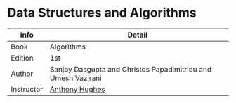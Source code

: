 # Data Structures and Algorithms
| Info       | Detail                                                        |
| ---------- | ------------------------------------------------------------- |
| Book       | Algorithms                                                  | 
| Edition    | 1st                                                           |
| Author     | Sanjoy Dasgupta and Christos Papadimitriou and Umesh Vazirani |
| Instructor | [Anthony Hughes](mailto:hughes@temple.edu)                    |

